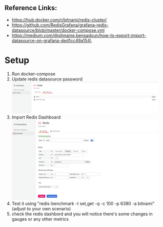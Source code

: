 ## Reference Links:
- https://hub.docker.com/r/bitnami/redis-cluster/
- https://github.com/RedisGrafana/grafana-redis-datasource/blob/master/docker-compose.yml
- https://medium.com/@slimaine.bensadoun/how-to-export-import-datasource-on-grafana-ded1cc49a154\

# Setup
1. Run docker-compose 
2. Update redis datasource password
![Redis Data source](https://github.com/dimaspriyo/devops-projects/blob/main/redis-cluster-monitoring/screenshoots/import-redis-dashboard.png)
3. Import Redis Dashboard
![Redis Dashboard](https://github.com/dimaspriyo/devops-projects/blob/main/redis-cluster-monitoring/screenshoots/update-redis-datasource-password.png)
4. Test it using  "redis-benchmark -t set,get -q  -c 100 -p 6380 -a bitnami" (adjust to your own scenario)
5. check the redis dashbord and you will notice there's some changes in gauges or any other metrics